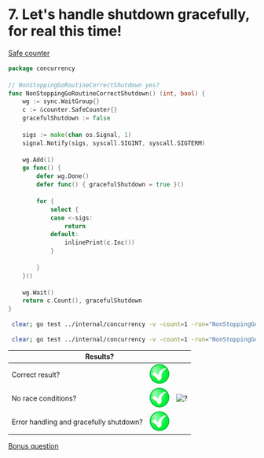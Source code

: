 # 7. Let's handle shutdown gracefully, for real this time!

[Safe counter](counter/safe.md)

```go
package concurrency

// NonStoppingGoRoutineCorrectShutdown yes?
func NonStoppingGoRoutineCorrectShutdown() (int, bool) {
	wg := sync.WaitGroup{}
	c := &counter.SafeCounter{}
	gracefulShutdown := false

	sigs := make(chan os.Signal, 1)
	signal.Notify(sigs, syscall.SIGINT, syscall.SIGTERM)

	wg.Add(1)
	go func() {
		defer wg.Done()
		defer func() { gracefulShutdown = true }()

		for {
			select {
			case <-sigs:
				return
			default:
				inlinePrint(c.Inc())
			}

		}
	}()

	wg.Wait()
	return c.Count(), gracefulShutdown
}
```

```bash
 clear; go test ../internal/concurrency -v -count=1 -run="NonStoppingGoRoutineCorrectShutdown$" 
```

```bash
 clear; go test ../internal/concurrency -v -count=1 -run="NonStoppingGoRoutineCorrectShutdown$" -race 
```

<table>
<thead> 
  <tr> 
    <th colspan="3">Results?</th> 
  </tr>
</thead>
<tbody>
  <tr>
    <td>Correct result?</td>
    <td><img height="40" src="images/yes.png" width="40" alt="?"/></td>
    <td rowspan="3"><img height="320" src="https://media.giphy.com/media/3oxRmD9a5pLTOOLigM/giphy.gif" width="320" alt="?"/></td>
  </tr> 
  <tr>
    <td>No race conditions?</td>
    <td><img height="40" src="images/yes.png" width="40" alt="?"/></td> 
  </tr>
  <tr>
    <td>Error handling and gracefully shutdown?</td>
    <td><img height="40" src="images/yes.png" width="40" alt="?"/></td>
  </tr>
</tbody>
</table> 

[Bonus question](example_7_bonus.md)
